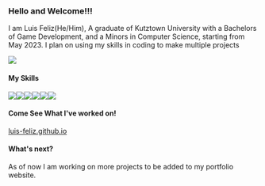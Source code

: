 ### Hello and Welcome!!!

I am Luis Feliz(He/Him), A graduate of Kutztown University with a Bachelors of Game Development, and a Minors in Computer Science, starting from May 2023. I plan on using my skills in coding to make multiple projects 

<img src="https://steamuserimages-a.akamaihd.net/ugc/1631947648964785474/81CBA15178466DD47195A239232202E78987B714/?imw=637&imh=358&ima=fit&impolicy=Letterbox&imcolor=%23000000&letterbox=true">

#### **My Skills**
<img src="https://img.icons8.com/color/55/0000000/c-plus-plus"><img src="https://img.icons8.com/color/55/0000000/cs"><img src="https://img.icons8.com/color/55/0000000/html"><img src="https://img.icons8.com/color/55/0000000/css"><img src="https://img.icons8.com/color/48/0000000/php"><img src="https://img.icons8.com/color/48/0000000/javascript">
#### **Come See What I've worked on!**
<a href="https://luis-feliz.github.io">luis-feliz.github.io</a>

#### **What's next?**
As of now I am working on more projects to be added to my portfolio website.
